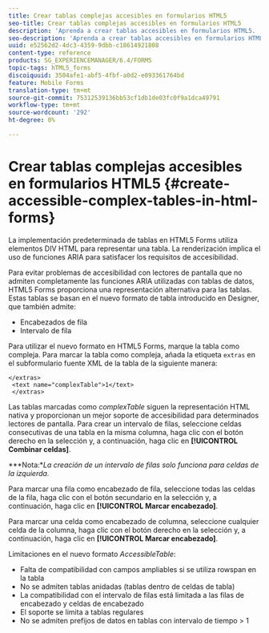 ```yaml
---
title: Crear tablas complejas accesibles en formularios HTML5
seo-title: Crear tablas complejas accesibles en formularios HTML5
description: 'Aprenda a crear tablas accesibles en formularios HTML5. '
seo-description: 'Aprenda a crear tablas accesibles en formularios HTML5. '
uuid: e52562d2-4dc3-4359-9dbb-c18614921808
content-type: reference
products: SG_EXPERIENCEMANAGER/6.4/FORMS
topic-tags: hTML5_forms
discoiquuid: 3504afe1-abf5-4fbf-a0d2-e093361764bd
feature: Mobile Forms
translation-type: tm+mt
source-git-commit: 75312539136bb53cf1db1de03fc0f9a1dca49791
workflow-type: tm+mt
source-wordcount: '292'
ht-degree: 0%

---
```



# Crear tablas complejas accesibles en formularios HTML5 {#create-accessible-complex-tables-in-html-forms}

La implementación predeterminada de tablas en HTML5 Forms utiliza elementos DIV HTML para representar una tabla. La renderización implica el uso de funciones ARIA para satisfacer los requisitos de accesibilidad.

Para evitar problemas de accesibilidad con lectores de pantalla que no admiten completamente las funciones ARIA utilizadas con tablas de datos, HTML5 Forms proporciona una representación alternativa para las tablas. Estas tablas se basan en el nuevo formato de tabla introducido en Designer, que también admite:

* Encabezados de fila
* Intervalo de fila

Para utilizar el nuevo formato en HTML5 Forms, marque la tabla como compleja. Para marcar la tabla como compleja, añada la etiqueta `extras` en el subformulario fuente XML de la tabla de la siguiente manera:

```
</extras>
 <text name="complexTable">1</text>
 </extras>
```

Las tablas marcadas como *complexTable* siguen la representación HTML nativa y proporcionan un mejor soporte de accesibilidad para determinados lectores de pantalla.  Para crear un intervalo de filas, seleccione celdas consecutivas de una tabla en la misma columna, haga clic con el botón derecho en la selección y, a continuación, haga clic en **[!UICONTROL Combinar celdas]**.

***Nota:**La creación de un intervalo de filas solo funciona para celdas de la izquierda.*

Para marcar una fila como encabezado de fila, seleccione todas las celdas de la fila, haga clic con el botón secundario en la selección y, a continuación, haga clic en **[!UICONTROL Marcar encabezado]**.

Para marcar una celda como encabezado de columna, seleccione cualquier celda de la columna, haga clic con el botón derecho en la selección y, a continuación, haga clic en **[!UICONTROL Marcar encabezado]**.

Limitaciones en el nuevo formato *AccessibleTable*:

* Falta de compatibilidad con campos ampliables si se utiliza rowspan en la tabla
* No se admiten tablas anidadas (tablas dentro de celdas de tabla)
* La compatibilidad con el intervalo de filas está limitada a las filas de encabezado y celdas de encabezado
* El soporte se limita a tablas regulares
* No se admiten prefijos de datos en tablas con intervalo de tiempo > 1

